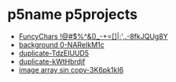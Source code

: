 # p5name p5projects

- [FuncyChars \!@\#$%^&()\_\-\+=\[\]\|;',\.\-8fkJQUg8Y](./p5projects/FuncyChars%20\!%40%23%24%25%5E%26()\_\-%2B%3D%5B%5D%7C%3B'%2C\.\-8fkJQUg8Y/index.html)
- [background 0\-NAReIkM1c](./p5projects/background%200\-NAReIkM1c/index.html)
- [duplicate\-TdzEIUUD5](./p5projects/duplicate\-TdzEIUUD5/index.html)
- [duplicate\-kWtHbrdjf](./p5projects/duplicate\-kWtHbrdjf/index.html)
- [image array sin copy\-3K6pk1kI6](./p5projects/image%20array%20sin%20copy\-3K6pk1kI6/index.html)